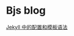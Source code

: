 # Bjs blog 

[Jekyll 中的配置和模板语法](https://gist.github.com/petterobam/557f9b0e172d45a0984e0bdfacece6e4)



